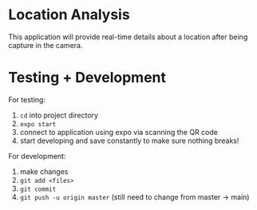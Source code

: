 # Location Analysis
This application will provide real-time details about a location after being capture in the camera.

# Testing + Development
For testing:
1. `cd` into project directory
2. `expo start`
3. connect to application using expo via scanning the QR code 
4. start developing and save constantly to make sure nothing breaks!

For development:
1. make changes
2. `git add <files>`
3. `git commit`
4. `git push -u origin master` (still need to change from master -> main)

